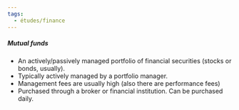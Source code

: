 ```yaml
---
tags:
  - études/finance
---
```






#####  Mutual funds
- An actively/passively managed portfolio of financial securities (stocks or bonds, usually).
- Typically actively managed by a portfolio manager.
- Management fees are usually high (also there are performance fees)
- Purchased through a broker or financial institution. Can be purchased daily.
